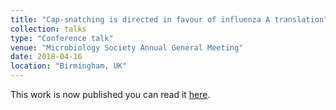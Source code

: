 ```yaml
---
title: "Cap-snatching is directed in favour of influenza A translation"
collection: talks
type: "Conference talk"
venue: "Microbiology Society Annual General Meeting"
date: 2018-04-16
location: "Birmingham, UK"
---
```


This work is now published you can read it [here](https://jvi.asm.org/content/94/10/e01720-19).
